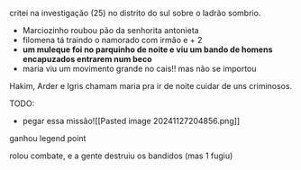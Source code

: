 critei na investigação (25) no distrito do sul sobre o ladrão sombrio.

- Marciozinho roubou pão da senhorita antonieta
- filomena tá traindo o namorado com irmão e + 2
- **um muleque foi no parquinho de noite e viu um bando de homens encapuzados entrarem num beco**
- maria viu um movimento grande no cais!! mas não se importou

Hakim, Arder e Igris chamam maria pra ir de noite cuidar de uns criminosos.

TODO:
- pegar essa missão![[Pasted image 20241127204856.png]]

ganhou legend point

rolou combate, e a gente destruiu os bandidos (mas 1 fugiu)

